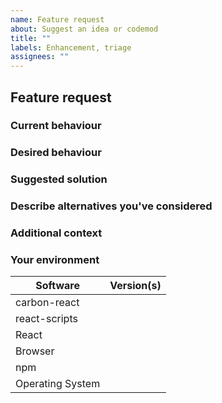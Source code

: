 ```yaml
---
name: Feature request
about: Suggest an idea or codemod
title: ""
labels: Enhancement, triage
assignees: ""
---
```


## Feature request

### Current behaviour

<!-- A clear and concise description of what is the current behaviour.  -->

### Desired behaviour

<!-- A clear and concise description of what you want to happen.  -->

### Suggested solution

<!-- Suggest a solution to enable the desired behaviour.  -->

### Describe alternatives you've considered

<!-- A clear and concise description of any alternative solutions or features you've considered.  -->

### Additional context

<!-- Add any other context or links about the feature request here. -->

### Your environment

<!-- PLEASE FILL THIS OUT -->

| Software         | Version(s) |
| ---------------- | ---------- |
| carbon-react     |
| react-scripts    |
| React            |
| Browser          |
| npm              |
| Operating System |
